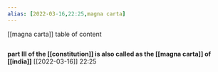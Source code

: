 ```yaml
---
alias: [2022-03-16,22:25,magna carta]
---
```

[[magna carta]]
table of content
```toc
```
**part III of the [[constitution]] is also called as the [[magna carta]] of [[india]]**
[[2022-03-16]] 22:25